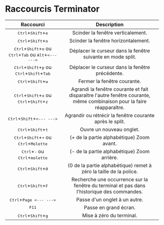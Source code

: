 # Raccourcis Terminator

| Raccourci | Description |
|:---:|:---:|
|<kbd>Ctrl</kbd>+<kbd>Shift</kbd>+<kbd>e</kbd>|Scinder la fenêtre verticalement.|
|<kbd>Ctrl</kbd>+<kbd>Shift</kbd>+<kbd>o</kbd>| Scinder la fenêtre horizontalement.|
|<kbd>Ctrl</kbd>+<kbd>Shift</kbd>+<kbd>n</kbd> ou <kbd>Ctrl</kbd>+<kbd>Tab</kbd> ou <kbd>Alt</kbd>+<kbd><--- ---></kbd>|Déplacer le curseur dans la fenêtre suivante en mode split.|
|<kbd>Ctrl</kbd>+<kbd>Shift</kbd>+<kbd>p</kbd> ou <kbd>Ctrl</kbd>+<kbd>Shift</kbd>+<kbd>Tab</kbd>|Déplacer le curseur dans la fenêtre précédente.|
|<kbd>Ctrl</kbd>+<kbd>Shift</kbd>+<kbd>w</kbd>|Fermer la fenêtre courante.|
|<kbd>Ctrl</kbd>+<kbd>Shift</kbd>+<kbd>x</kbd> ou <kbd>Ctrl</kbd>+<kbd>Shift</kbd>+<kbd>z</kbd>|Agrandi la fenêtre courante et fait disparaître l'autre fenêtre courante, même combinaison pour la faire réapparaître.|
|<kbd>Ctrl</kbd>+<kbd>Shift</kbd>+<kbd><--- ---></kbd>|Agrandir ou rétrécir la fenêtre courante après le split.|
|<kbd>Ctrl</kbd>+<kbd>Shift</kbd>+<kbd>t</kbd>|Ouvre un nouveau onglet.|
|<kbd>Ctrl</kbd>+<kbd>Shift</kbd>+<kbd>+</kbd> ou <kbd>Ctrl</kbd>+<kbd>Molette</kbd>|(+ de la partie alphabétique) Zoom avant.|
|<kbd>Ctrl</kbd>+<kbd>-</kbd> ou <kbd>Ctrl</kbd>+<kbd>molette</kbd>|(- de la partie alphabétique) Zoom arrière.|
|<kbd>Ctrl</kbd>+<kbd>Shift</kbd>+<kbd>0</kbd>|(0 de la partie alphabétique) remet à zéro la taille de la police.|
|<kbd>Ctrl</kbd>+<kbd>Shift</kbd>+<kbd>F</kbd>|Recherche une occurrence sur la fenêtre du terminal et pas dans l'historique des commandes.|
|<kbd>Ctrl</kbd>+<kbd>Page <--- ---></kbd>|Passe d'un onglet à un autre.|
|<kbd>F11</kbd>|Passe en grand écran.|
|<kbd>Ctrl</kbd>+<kbd>Shift</kbd>+<kbd>g</kbd>|Mise à zéro du terminal.|
